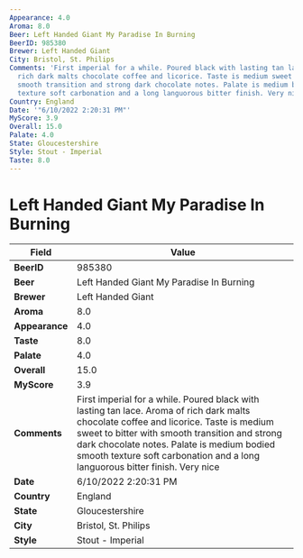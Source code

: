 ```yaml
---
Appearance: 4.0
Aroma: 8.0
Beer: Left Handed Giant My Paradise In Burning
BeerID: 985380
Brewer: Left Handed Giant
City: Bristol, St. Philips
Comments: 'First imperial for a while. Poured black with lasting tan lace. Aroma of
  rich dark malts chocolate coffee and licorice. Taste is medium sweet to bitter with
  smooth transition and strong dark chocolate notes. Palate is medium bodied smooth
  texture soft carbonation and a long languorous bitter finish. Very nice '
Country: England
Date: '"6/10/2022 2:20:31 PM"'
MyScore: 3.9
Overall: 15.0
Palate: 4.0
State: Gloucestershire
Style: Stout - Imperial
Taste: 8.0
---
```


# Left Handed Giant My Paradise In Burning

| Field         | Value |
|---------------|-------|
| **BeerID** | 985380 |
| **Beer** | Left Handed Giant My Paradise In Burning |
| **Brewer** | Left Handed Giant |
| **Aroma** | 8.0 |
| **Appearance** | 4.0 |
| **Taste** | 8.0 |
| **Palate** | 4.0 |
| **Overall** | 15.0 |
| **MyScore** | 3.9 |
| **Comments** | First imperial for a while. Poured black with lasting tan lace. Aroma of rich dark malts chocolate coffee and licorice. Taste is medium sweet to bitter with smooth transition and strong dark chocolate notes. Palate is medium bodied smooth texture soft carbonation and a long languorous bitter finish. Very nice  |
| **Date** | 6/10/2022 2:20:31 PM |
| **Country** | England |
| **State** | Gloucestershire |
| **City** | Bristol, St. Philips |
| **Style** | Stout - Imperial |
